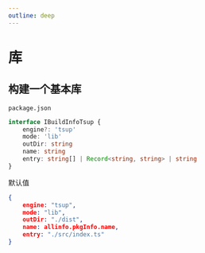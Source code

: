 ```yaml
---
outline: deep
---
```


# 库

## 构建一个基本库

`package.json`
```ts
interface IBuildInfoTsup {
    engine?: 'tsup'
    mode: 'lib'
    outDir: string
    name: string
    entry: string[] | Record<string, string> | string
}
```

默认值
```json
{
    engine: "tsup",
    mode: "lib",
    outDir: "./dist",
    name: allinfo.pkgInfo.name,
    entry: "./src/index.ts"
}
```